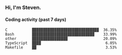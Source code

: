 ### Hi, I'm Steven.

#### Coding activity (past 7 days)
```
C           ▓▓▓▓▓▓▓▓▓▓▓▓▓▓▓▓▓▓▓▓▓▓▓▓▓▓▓▓▓▓  36.35%
Bash        ▓▓▓▓▓▓▓▓▓▓▓▓▓▓▓▓▓▓▓▓▓▓▓▓▓▓▓▓    33.99%
other       ▓▓▓▓▓▓▓▓▓▓▓▓▓▓▓▓                20.09%
TypeScript  ▓▓▓▓                             6.05%
Makefile    ▓▓                               3.53%
```
